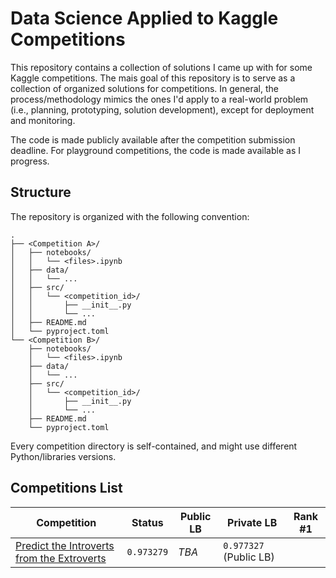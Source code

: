 # Data Science Applied to Kaggle Competitions

This repository contains a collection of solutions I came up with for some Kaggle competitions. The mais goal of this repository is to serve as a collection of organized solutions for competitions. In general, the process/methodology mimics the ones I'd apply to a real-world problem (i.e., planning, prototyping, solution development), except for deployment and monitoring. 

The code is made publicly available after the competition submission deadline. For playground competitions, the code is made available as I progress.

## Structure

The repository is organized with the following convention:

```
.
├── <Competition A>/
│   ├── notebooks/
│   │   └── <files>.ipynb
│   ├── data/
│   │   └── ...
│   ├── src/
│   │   └── <competition_id>/
│   │       ├── __init__.py
│   │       └── ...
│   ├── README.md
│   └── pyproject.toml
└── <Competition B>/
    ├── notebooks/
    │   └── <files>.ipynb
    ├── data/
    │   └── ...
    ├── src/
    │   └── <competition_id>/
    │       ├── __init__.py
    │       └── ...
    ├── README.md
    └── pyproject.toml
```

Every competition directory is self-contained, and might use different Python/libraries versions.

## Competitions List

| Competition | Status | Public LB | Private LB | Rank #1 |
| --- | --- | --- | --- | --- |
| [Predict the Introverts from the Extroverts](./Predict%20the%20Introverts%20from%20the%20Extroverts) | `0.973279` | _TBA_ | `0.977327` (Public LB) |
